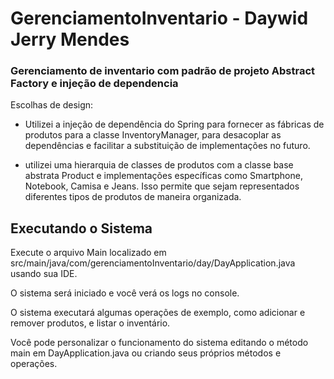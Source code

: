 # GerenciamentoInventario - Daywid Jerry Mendes



### Gerenciamento de inventario com padrão de projeto Abstract Factory e injeção de dependencia

Escolhas de design: 

- Utilizei a injeção de dependência do Spring para fornecer as fábricas de produtos para a classe InventoryManager, para desacoplar as dependências e facilitar a substituição de implementações no futuro.

- utilizei uma hierarquia de classes de produtos com a classe base abstrata Product e implementações específicas como Smartphone, Notebook, Camisa e Jeans. Isso permite que sejam representados diferentes tipos de produtos de maneira organizada.



## Executando o Sistema
Execute o arquivo Main localizado em 
src/main/java/com/gerenciamentoInventario/day/DayApplication.java usando sua IDE.

O sistema será iniciado e você verá os logs no console.

O sistema executará algumas operações de exemplo, como adicionar e remover produtos, e listar o inventário.

Você pode personalizar o funcionamento do sistema editando o método main em DayApplication.java ou criando seus próprios métodos e operações.
